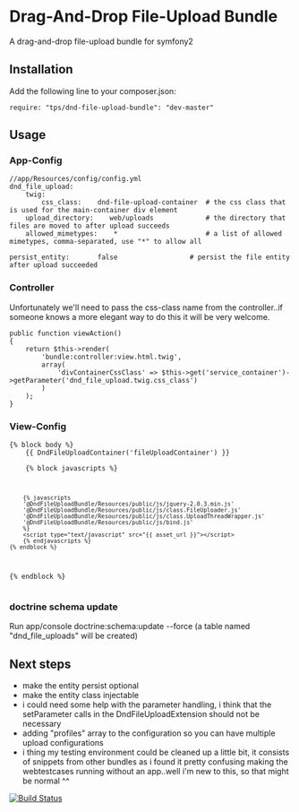Drag-And-Drop File-Upload Bundle
================================

A drag-and-drop file-upload bundle for symfony2

Installation
------------
Add the following line to your composer.json:

<pre><code>require: "tps/dnd-file-upload-bundle": "dev-master"</code></pre>

Usage
-----
### App-Config
<pre><code>//app/Resources/config/config.yml
dnd_file_upload:
    twig:
        css_class:    dnd-file-upload-container  # the css class that is used for the main-container div element
    upload_directory:    web/uploads             # the directory that files are moved to after upload succeeds
    allowed_mimetypes:    *                      # a list of allowed mimetypes, comma-separated, use "*" to allow all</code></pre>
    persist_entity:       false                  # persist the file entity after upload succeeded

### Controller
Unfortunately we'll need to pass the css-class name from the controller..if someone knows a more elegant way
to do this it will be very welcome.
<pre><code>public function viewAction()
{
    return $this->render(
        'bundle:controller:view.html.twig',
        array(
            'divContainerCssClass' => $this->get('service_container')->getParameter('dnd_file_upload.twig.css_class')
        )
    );
}</code></pre>

### View-Config
<pre><code>{% block body %}
    {{ DndFileUploadContainer('fileUploadContainer') }}

    {% block javascripts %}
        <script>
            var dndFileUploadSelector = '.{{ divContainerCssClass }}';
        </script>
        {% javascripts
        '@DndFileUploadBundle/Resources/public/js/jquery-2.0.3.min.js'
        '@DndFileUploadBundle/Resources/public/js/class.FileUploader.js'
        '@DndFileUploadBundle/Resources/public/js/class.UploadThreadWrapper.js'
        '@DndFileUploadBundle/Resources/public/js/bind.js'
        %}
        <script type="text/javascript" src="{{ asset_url }}"></script>
        {% endjavascripts %}
    {% endblock %}
{% endblock %}</code></pre>

### doctrine schema update
Run app/console doctrine:schema:update --force (a table named "dnd_file_uploads" will be created)

Next steps
----------
- make the entity persist optional
- make the entity class injectable
- i could need some help with the parameter handling, i think that the setParameter calls
in the DndFileUploadExtension should not be necessary
- adding "profiles" array to the configuration so you can have multiple upload configurations
- i thing my testing environment could be cleaned up a little bit, it consists of snippets from
other bundles as i found it pretty confusing making the webtestcases running without an app..well
i'm new to this, so that might be normal ^^

[![Build Status](https://travis-ci.org/leberknecht/DndFileUploadBundle.png)](https://travis-ci.org/leberknecht/DndFileUploadBundle)